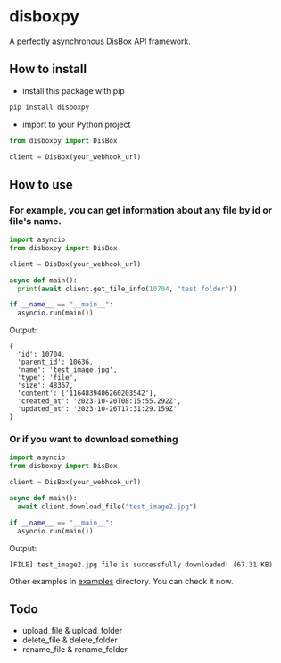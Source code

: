 # disboxpy
A perfectly asynchronous DisBox API framework.
## How to install
- install this package with pip
```sh
pip install disboxpy
```
- import to your Python project
```python
from disboxpy import DisBox

client = DisBox(your_webhook_url)
```
## How to use
### For example, you can get information about any file by id or file's name.
```python
import asyncio
from disboxpy import DisBox

client = DisBox(your_webhook_url)

async def main():
  print(await client.get_file_info(10704, "test folder"))

if __name__ == "__main__":
  asyncio.run(main())
```
Output:
```
{
  'id': 10704,
  'parent_id': 10636,
  'name': 'test_image.jpg',
  'type': 'file',
  'size': 48367,
  'content': ['1164839406260203542'],
  'created_at': '2023-10-20T08:15:55.292Z',
  'updated_at': '2023-10-26T17:31:29.159Z'
}
```
### Or if you want to download something
```python
import asyncio
from disboxpy import DisBox

client = DisBox(your_webhook_url)

async def main():
  await client.download_file("test_image2.jpg")

if __name__ == "__main__":
  asyncio.run(main())
```
Output:
```
[FILE] test_image2.jpg file is successfully downloaded! (67.31 KB)
```

Other examples in [examples](https://github.com/inREZy/disboxpy/tree/main/examples) directory. You can check it now.
## Todo
- upload_file & upload_folder
- delete_file & delete_folder
- rename_file & rename_folder
